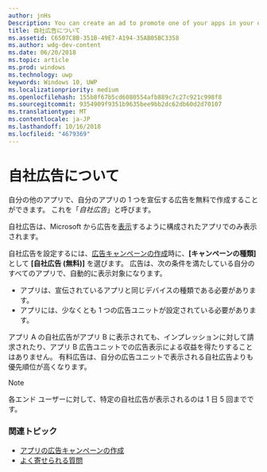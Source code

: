 ```yaml
---
author: jnHs
Description: You can create an ad to promote one of your apps in your other apps, for free. We call these house ads.
title: 自社広告について
ms.assetid: C6507C8B-351B-49E7-A194-35AB05BC3358
ms.author: wdg-dev-content
ms.date: 06/20/2018
ms.topic: article
ms.prod: windows
ms.technology: uwp
keywords: Windows 10, UWP
ms.localizationpriority: medium
ms.openlocfilehash: 155b8f67b5cd6080554afb889c7c27c921c998f8
ms.sourcegitcommit: 9354909f9351b9635bee9bb2dc62db60d2d70107
ms.translationtype: MT
ms.contentlocale: ja-JP
ms.lasthandoff: 10/16/2018
ms.locfileid: "4679369"
---
```

# <a name="about-house-ads"></a>自社広告について


自分の他のアプリで、自分のアプリの 1 つを宣伝する広告を無料で作成することができます。 これを「*自社広告*」と呼びます。

自社広告は、Microsoft から広告を[表示](../monetize/display-ads-in-your-app.md)するように構成されたアプリでのみ表示されます。

自社広告を設定するには、[広告キャンペーンの作成](create-an-ad-campaign-for-your-app.md)時に、**[キャンペーンの種類]** として **[自社広告 (無料)]** を選びます。 広告は、次の条件を満たしている自分のすべてのアプリで、自動的に表示対象になります。

-   アプリは、宣伝されているアプリと同じデバイスの種類である必要があります。
-   アプリには、少なくとも 1 つの広告ユニットが設定されている必要があります。

アプリ A の自社広告がアプリ B に表示されても、インプレッションに対して請求されたり、アプリ B 広告ユニットでの広告表示による収益を得たりすることはありません。 有料広告は、自分の広告ユニットで表示される自社広告よりも優先順位が高くなります。

>[!NOTE]
> 各エンド ユーザーに対して、特定の自社広告が表示されるのは 1 日 5 回までです。

 

### <a name="related-topics"></a>関連トピック


* [アプリの広告キャンペーンの作成](create-an-ad-campaign-for-your-app.md)
* [よく寄せられる質問](common-questions.md)
